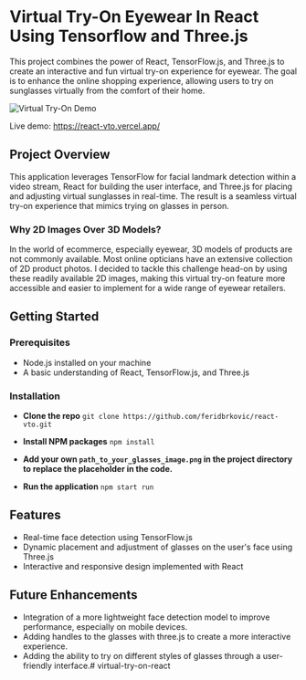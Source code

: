 # Virtual Try-On Eyewear In React Using Tensorflow and Three.js

This project combines the power of React, TensorFlow.js, and Three.js to create an interactive and fun virtual try-on experience for eyewear. The goal is to enhance the online shopping experience, allowing users to try on sunglasses virtually from the comfort of their home.

![Virtual Try-On Demo](public/vto-promo.gif)

Live demo: https://react-vto.vercel.app/

## Project Overview

This application leverages TensorFlow for facial landmark detection within a video stream, React for building the user interface, and Three.js for placing and adjusting virtual sunglasses in real-time. The result is a seamless virtual try-on experience that mimics trying on glasses in person.

### Why 2D Images Over 3D Models?

In the world of ecommerce, especially eyewear, 3D models of products are not commonly available. Most online opticians have an extensive collection of 2D product photos. I decided to tackle this challenge head-on by using these readily available 2D images, making this virtual try-on feature more accessible and easier to implement for a wide range of eyewear retailers.

## Getting Started

### Prerequisites

- Node.js installed on your machine
- A basic understanding of React, TensorFlow.js, and Three.js

### Installation

- **Clone the repo** 
    ```git clone https://github.com/feridbrkovic/react-vto.git ```

- **Install NPM packages**
    ```npm install ```

- **Add your own ```path_to_your_glasses_image.png``` in the project directory to replace the placeholder in the code.**

- **Run the application**
    ```npm start run```

## Features

- Real-time face detection using TensorFlow.js
- Dynamic placement and adjustment of glasses on the user's face using Three.js
- Interactive and responsive design implemented with React

## Future Enhancements
- Integration of a more lightweight face detection model to improve performance, especially on mobile devices.
- Adding handles to the glasses with three.js to create a more interactive experience.
- Adding the ability to try on different styles of glasses through a user-friendly interface.#   v i r t u a l - t r y - o n - r e a c t  
 